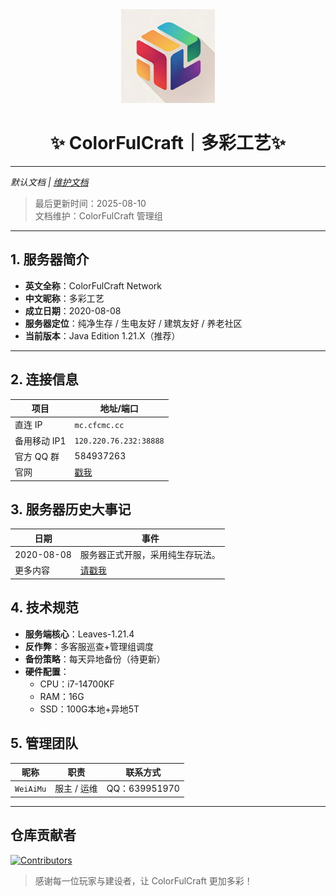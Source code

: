 <div align="center">
  <img src="https://github.com/ColorFulCraft/CFCHistory/raw/main/pictures/icon.jpg" alt="ColorFulCraft Icon" width="150">
  
  # ✨ ColorFulCraft｜多彩工艺✨
</div>

---
*默认文档*  *|*  *[维护文档](readme_admin.md)*
> 最后更新时间：2025-08-10  
> 文档维护：ColorFulCraft 管理组
---

## 1. 服务器简介
- **英文全称**：ColorFulCraft Network  
- **中文昵称**：多彩工艺  
- **成立日期**：2020-08-08  
- **服务器定位**：纯净生存 / 生电友好 / 建筑友好 / 养老社区  
- **当前版本**：Java Edition 1.21.X（推荐）

---

## 2. 连接信息
| 项目 | 地址/端口 |
| --- | --- |
| 直连 IP | `mc.cfcmc.cc` |
| 备用移动 IP1 | `120.220.76.232:38888` |
| 官方 QQ 群 | 584937263 |
| 官网 | [戳我](https://blog.xhil.cn/)|

## 3. 服务器历史大事记
| 日期 | 事件 |
| --- | --- |
| 2020-08-08 | 服务器正式开服，采用纯生存玩法。 |
| 更多内容 | [请戳我](docs/history.md) |

## 4. 技术规范
- **服务端核心**：Leaves-1.21.4
- **反作弊**：多客服巡查+管理组调度
- **备份策略**：每天异地备份（待更新）
- **硬件配置**：  
  - CPU：i7-14700KF
  - RAM：16G
  - SSD：100G本地+异地5T
 
## 5. 管理团队
| 昵称 | 职责 | 联系方式 |
| --- | --- | --- |
| `WeiAiMu` | 服主 / 运维 | QQ：639951970 |

---

## 仓库贡献者
[![Contributors](https://contrib.rocks/image?repo=colorfulcraft/cfchistory)](https://github.com/colorfulcraft/cfchistory/graphs/contributors)

> 感谢每一位玩家与建设者，让 ColorFulCraft 更加多彩！

